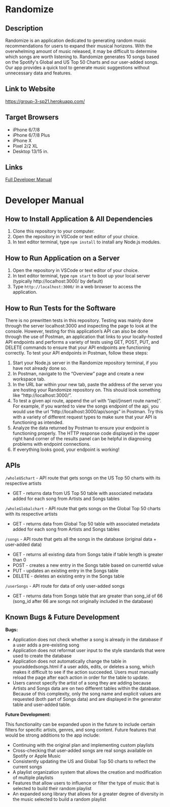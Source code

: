 # Randomize
## Description
Randomize is an application dedicated to generating random music recommendations for users to expand their musical horizons.
With the overwhelming amount of music released, it may be difficult to determine which songs are worth listening to. 
Randomize generates 10 songs based on the Spotify's Global and US Top 50 Charts and our user-added songs.
Our app provides a quick tool to generate music suggestions without unnecessary data and features.

## Link to Website
https://group-3-sp21.herokuapp.com/

## Target Browsers
* iPhone 6/7/8 
* iPhone 6/7/8 Plus
* iPhone X
* Pixel 2/2 XL
* Desktop 13/15 in.

## Links
[Full Developer Manual](https://docs.google.com/document/d/1E2TGSofRAwppjy0SLhJPloEAmobOCnSOql5vLYSbB9M/edit?usp=sharing)

# Developer Manual
## How to Install Application & All Dependencies
1. Clone this repository to your computer.
2. Open the repository in VSCode or text editor of your choice.
3. In text editor terminal, type `npm install` to install any Node.js modules.

## How to Run Application on a Server
1. Open the repository in VSCode or text editor of your choice.
2. In text editor terminal, type `npm start` to boot up your local server (typically http://localhost:3000/ by default)
3. Type `http://localhost:3000/` in a web browser to access the application.

## How to Run Tests for the Software
There is no prewritten tests in this repository. Testing was mainly done through the server localhost:3000 and inspecting the page to look at the console. However, testing for this application’s API can also be done through the use of Postman, an application that links to your locally-hosted API endpoints and performs a variety of tests using GET, POST, PUT, and DELETE commands to ensure that your API endpoints are functioning correctly. To test your API endpoints in Postman, follow these steps:
1. Start your Node.js server in the Randomize repository terminal, if you have not already done so.
2. In Postman, navigate to the “Overview” page and create a new workspace tab.
3. In the URL bar within your new tab, paste the address of the server you are hosting your Randomize repository on. This should look something like “http://localhost:3000/”.
4. To test a given api route, append the url with “/api/[insert route name]”. For example, if you wanted to view the songs endpoint of the api, you would use the url “http://localhost:3000/api/songs” in Postman. Try this with a variety of different request types to make sure that your API is functioning as intended.
5. Analyze the data returned by Postman to ensure your endpoint is functioning properly. The HTTP response code displayed in the upper right hand corner of the results panel can be helpful in diagnosing problems with endpoint connections.
6. If everything looks good, your endpoint is working!

## APIs
`/wholeUSchart` - API route that gets songs on the US Top 50 charts with its respective artists
* GET - returns data from US Top 50 table with associated metadata added for each song from Artists and Songs tables

`/wholeGlobalchart` - API route that gets songs on the Global Top 50 charts with its respective artists
* GET - returns data from Global Top 50 table with associated metadata added for each song from Artists and Songs tables

`/songs` - API route that gets all the songs in the database (original data + user-added data)
* GET - returns all existing data from Songs table if table length is greater than 0
* POST - creates a new entry in the Songs table based on currentId value
* PUT - updates an existing entry in the Songs table
* DELETE - deletes an existing entry in the Songs table

`/userSongs` - API route for data of only user-added songs
* GET - returns data from Songs table that are greater than song_id of 66 (song_id after 66 are songs not originally included in the database)

## Known Bugs & Future Development
**Bugs:**
* Application does not check whether a song is already in the database if a user adds a pre-existing song
* Application does not reformat user input to the style standards that were used to create the database
* Application does not automatically change the table in youraddedsongs.html if a user adds, edits, or deletes a song, which makes it difficult to see if the action succeeded. Users must manually reload the page after each action in order for the table to update.
* Users cannot specify the artist of a song they are adding because Artists and Songs data are on two different tables within the database. Because of this complexity, only the song name and explicit values are requested (both part of Songs data) and are displayed in the generator table and user-added table.

**Future Development:**

This functionality can be expanded upon in the future to include certain filters for specific artists, genres, and song content. Future features that would be strong additions to the app include:
* Continuing with the original plan and implementing custom playlists
* Cross-checking that user-added songs are real songs available on Spotify or Apple Music
* Consistently updating the US and Global Top 50 charts to reflect the current songs
* A playlist organization system that allows the creation and modification of multiple playlists
* Features that allow users to influence or filter the type of music that is selected to build their random playlist
* An expanded song library that allows for a greater degree of diversity in the music selected to build a random playlist
